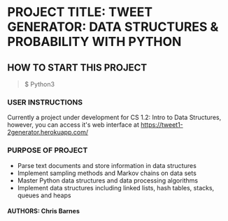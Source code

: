 # PROJECT TITLE: TWEET GENERATOR: DATA STRUCTURES & PROBABILITY WITH PYTHON

## HOW TO START THIS PROJECT

> $ Python3

### USER INSTRUCTIONS

Currently a project under development for CS 1.2: Intro to Data Structures, however, you can access it's web interface at https://tweet1-2generator.herokuapp.com/

### PURPOSE OF PROJECT

- Parse text documents and store information in data structures
- Implement sampling methods and Markov chains on data sets
- Master Python data structures and data processing algorithms
- Implement data structures including linked lists, hash tables, stacks, queues and heaps

#### AUTHORS: Chris Barnes
